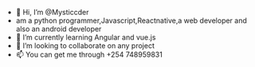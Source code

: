 - 👋 Hi, I’m @Mysticcder
- am a python programmer,Javascript,Reactnative,a web developer and also an android developer
- 🌱 I’m currently learning Angular and vue.js
- 💞️ I’m looking to collaborate on any project 
- 📫 You can get me through +254 748959831

<!---
Mysticcder/Mysticcder is a ✨ special ✨ repository because its `README.md` (this file) appears on your GitHub profile.
You can click the Preview link to take a look at your changes.
--->
